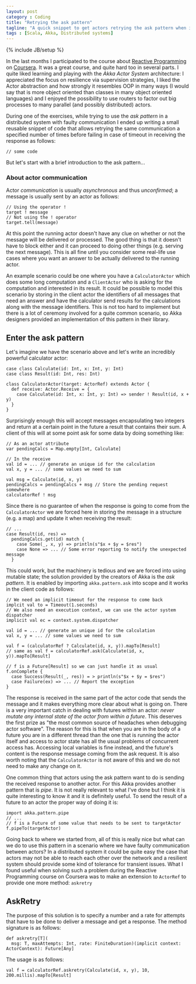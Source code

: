 ```yaml
---
layout: post
category : Coding
title: "Retrying the ask pattern"
tagline: "A quick snippet to get actors retrying the ask pattern when it times out"
tags : [Scala, Akka, Distributed systems]
---
```

{% include JB/setup %}

In the last months I participated to the course about [Reactive Programming](https://www.coursera.org/course/reactive) on [Coursera](http://coursera.org). It was a great course, and quite hard too in several parts. I quite liked learning and playing with the *Akka Actor System* architecture: I appreciated the focus on resilience via supervision strategies, I liked the Actor abstraction and how strongly it resembles OOP in many ways (I would say that is more object oriented than classes in many object oriented languages) and I enjoyed the possibility to use routers to factor out big processes to many parallel (and possibly distributed) actors.

During one of the exercises, while trying to use the *ask pattern* in a distributed system with faulty communication I ended up writing a small reusable snippet of code that allows retrying the same communication a specified number of times before failing in case of timeout in receiving the response as follows:

    // some code

But let's start with a brief introduction to the ask pattern...

[//]: <> (@@@@@@@@@@@)

### About actor communication

Actor *communication* is usually *asynchronous* and thus *unconfirmed*; a message is usually sent by an actor as follows:

    // Using the operator !
    target ! message
    // Not using the ! operator
    target.tell(message)

At this point the running actor doesn't have any clue on whether or not the message will be delivered or processed. The good thing is that it doesn't have to block either and it can proceed to doing other things (e.g. serving the next message). This is all fine until you consider some real-life use cases where you want an answer to be actually delivered to the running actor.

An example scenario could be one where you have a `CalculatorActor` which does some long computation and a `ClientActor` who is asking for the computation and interested in its result. It could be possible to model this scenario by storing in the client actor the identifiers of all messages that need an answer and have the calculator send results for the calculations along with the message identifiers. This is not too hard to implement but there is a lot of ceremony involved for a quite common scenario, so Akka designers provided an implementation of this pattern in their library.

## Enter the ask pattern

Let's imagine we have the scenario above and let's write an incredibly powerful calculator actor:

    case class Calculate(id: Int, x: Int, y: Int)
    case class Result(id: Int, res: Int)

    class CalculatorActor(target: ActorRef) extends Actor {
      def receive: Actor.Receive = {
        case Calculate(id: Int, x: Int, y: Int) => sender ! Result(id, x + y)
      }
    }

Surprisingly enough this will accept messages encapsulating two integers and return at a certain point in the future a result that contains their sum. A client of this will at some point ask for some data by doing something like:

    // As an actor attribute
    var pendingCalcs = Map.empty[Int, Calculate]

    // In the receive
    val id = ... // generate an unique id for the calculation
    val x, y = ... // some values we need to sum

    val msg = Calculate(id, x, y)
    pendingCalcs = pendingCalcs + msg // Store the pending request somewhere
    calculatorRef ! msg

Since there is no guarantee of when the response is going to come from the `CalculatorActor` we are forced here in storing the message in a structure (e.g. a map) and update it when receiving the result:

    // ...
    case Result(id, res) =>
      pendingCalcs.get(id) match {
        case Some(_, x, y) => println(s"$x + $y = $res")
        case None => ... // Some error reporting to notify the unexpected message
      }

This could work, but the machinery is tedious and we are forced into using mutable state; the solution provided by the creators of Akka is the *ask pattern*. It is enabled by importing `akka.pattern.ask` into scope and it works in the client code as follows:

    // We need an implicit timeout for the response to come back
    implcit val to = Timeout(1.seconds)
    // We also need an execution context, we can use the actor system dispatcher
    implicit val ec = context.system.dispatcher

    val id = ... // generate an unique id for the calculation
    val x, y = ... // some values we need to sum

    val f = (calculatorRef ? Calculate(id, x, y)).mapTo[Result]
    // same as val f = calculatorRef.ask(Calculate(id, x, y)).mapTo[Result]

    // f is a Future[Result] so we can just handle it as usual
    f.onComplete {
      case Success(Result(_, res)) = > println(s"$x + $y = $res")
      case Failure(ex) => ... // Report the exception
    }

The response is received in the same part of the actor code that sends the message and it makes everything more clear about what is going on. There is a very important catch in dealing with futures within an actor: *never mutate any internal state of the actor from within a future*. This deserves the first prize as "the most common source of headaches when debugging actor software". The reason for this is that when you are in the body of a future you are in a different thread than the one that is running the actor itself and access to actor state has all the usual problems of concurrent access has. Accessing local variables is fine instead, and the future's content is the response message coming from the ask request. It is also worth noting that the `CalculatorActor` is not aware of this and we do not need to make any change on it.

One common thing that actors using the ask pattern want to do is sending the received response to another actor. For this Akka provides another pattern that is *pipe*. It is not really relevant to what I've done but I think it is quite interesting to know it and it is definitely useful. To send the result of a future to an actor the proper way of doing it is:

    import akka.pattern.pipe
    // ...
    // f is a Future of some value that needs to be sent to targetActor
    f.pipeTo(targetActor)

Going back to where we started from, all of this is really nice but what can we do to use this pattern in a scenario where we have faulty communication between actors? In a distributed system it could be quite easy the case that actors may not be able to reach each other over the network and a resilient system should provide some kind of tolerance for transient issues. What I found useful when solving such a problem during the Reactive Programming course on Coursera was to make an extension to `ActorRef` to provide one more method: `askretry`

## AskRetry

The purpose of this solution is to specify a number and a rate for attempts that have to be done to deliver a message and get a response. The method signature is as follows:

    def askretry[T](
      msg: T, maxAttempts: Int, rate: FiniteDuration)(implicit context: ActorContext): Future[Any]

The usage is as follows:

    val f = calculatorRef.askretry(Calculate(id, x, y), 10, 200.millis).mapTo[Result]


